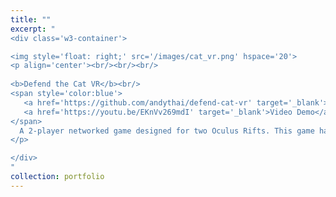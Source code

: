 ```yaml
---
title: ""
excerpt: "
<div class='w3-container'>

<img style='float: right;' src='/images/cat_vr.png' hspace='20'>
<p align='center'><br/><br/><br/>
   
<b>Defend the Cat VR</b><br/>
<span style='color:blue'>
   <a href='https://github.com/andythai/defend-cat-vr' target='_blank'>GitHub</a><br/>
   <a href='https://youtu.be/EKnVv269mdI' target='_blank'>Video Demo</a><br/>
</span>
  A 2-player networked game designed for two Oculus Rifts. This game has two players collaboratively work together to defend a cat object from several waves of monsters.
</p>

</div>
"
collection: portfolio
---
```

